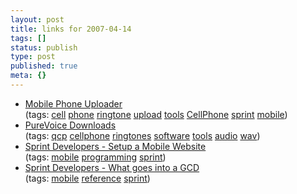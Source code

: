 ```yaml
---
layout: post
title: links for 2007-04-14
tags: []
status: publish
type: post
published: true
meta: {}
---
```

<ul class="delicious">
	<li>
		<div class="delicious-link"><a href="http://pcs.cruz-network.net/">Mobile Phone Uploader</a></div>
		<div class="delicious-tags">(tags: <a href="http://del.icio.us/markmorga/cell">cell</a> <a href="http://del.icio.us/markmorga/phone">phone</a> <a href="http://del.icio.us/markmorga/ringtone">ringtone</a> <a href="http://del.icio.us/markmorga/upload">upload</a> <a href="http://del.icio.us/markmorga/tools">tools</a> <a href="http://del.icio.us/markmorga/CellPhone">CellPhone</a> <a href="http://del.icio.us/markmorga/sprint">sprint</a> <a href="http://del.icio.us/markmorga/mobile">mobile</a>)</div>
	</li>
	<li>
		<div class="delicious-link"><a href="http://www.cdmatech.com/products/purevoice_download.jsp">PureVoice Downloads</a></div>
		<div class="delicious-tags">(tags: <a href="http://del.icio.us/markmorga/qcp">qcp</a> <a href="http://del.icio.us/markmorga/cellphone">cellphone</a> <a href="http://del.icio.us/markmorga/ringtones">ringtones</a> <a href="http://del.icio.us/markmorga/software">software</a> <a href="http://del.icio.us/markmorga/tools">tools</a> <a href="http://del.icio.us/markmorga/audio">audio</a> <a href="http://del.icio.us/markmorga/wav">wav</a>)</div>
	</li>
	<li>
		<div class="delicious-link"><a href="http://sprintdevelopers.com/article14.html">Sprint Developers - Setup a Mobile Website</a></div>
		<div class="delicious-tags">(tags: <a href="http://del.icio.us/markmorga/mobile">mobile</a> <a href="http://del.icio.us/markmorga/programming">programming</a> <a href="http://del.icio.us/markmorga/sprint">sprint</a>)</div>
	</li>
	<li>
		<div class="delicious-link"><a href="http://sprintdevelopers.com/article16.html">Sprint Developers - What goes into a GCD</a></div>
		<div class="delicious-tags">(tags: <a href="http://del.icio.us/markmorga/mobile">mobile</a> <a href="http://del.icio.us/markmorga/reference">reference</a> <a href="http://del.icio.us/markmorga/sprint">sprint</a>)</div>
	</li>
</ul>
